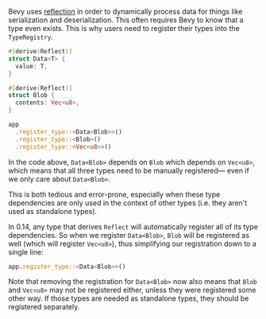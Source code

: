 Bevy uses [reflection](https://docs.rs/bevy_reflect/latest/bevy_reflect/) in order to dynamically process data for things like serialization and deserialization.
This often requires Bevy to know that a type even exists.
This is why users need to register their types into the `TypeRegistry`.

```rust
#[derive(Reflect)]
struct Data<T> {
  value: T,
}

#[derive(Reflect)]
struct Blob {
  contents: Vec<u8>,
}

app
  .register_type::<Data<Blob>>()
  .register_type::<Blob>()
  .register_type::<Vec<u8>>()
```

In the code above, `Data<Blob>` depends on `Blob` which depends on `Vec<u8>`,
which means that all three types need to be manually registered—
even if we only care about `Data<Blob>`.

This is both tedious and error-prone, especially when these type dependencies are only
used in the context of other types (i.e. they aren't used as standalone types).

In 0.14, any type that derives `Reflect` will automatically register all of its type dependencies.
So when we register `Data<Blob>`, `Blob` will be registered as well (which will register `Vec<u8>`),
thus simplifying our registration down to a single line:

```rust
app.register_type::<Data<Blob>>()
```

Note that removing the registration for `Data<Blob>` now also means that `Blob` and `Vec<u8>` may 
not be registered either, unless they were registered some other way. 
If those types are needed as standalone types, they should be registered separately.
